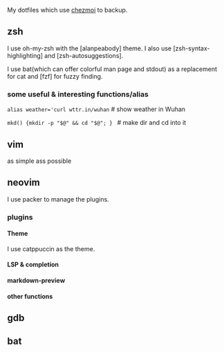 My dotfiles which use [chezmoi](https://www.chezmoi.io) to backup.

## zsh
I use oh-my-zsh with the [alanpeabody] theme. I also use [zsh-syntax-highlighting] and [zsh-autosuggestions].

I use bat(which can offer colorful man page and stdout) as a replacement for cat and [fzf] for fuzzy finding.

### some useful & interesting functions/alias

`alias weather='curl wttr.in/wuhan` # show weather in Wuhan

`mkd() {mkdir -p "$@" && cd "$@"; } ` # make dir and cd into it


## vim
as simple ass possible

## neovim
I use packer to manage the plugins.

### plugins

#### Theme
I use catppuccin as the theme.

#### LSP & completion

#### markdown-preview

#### other functions



## gdb



## bat
